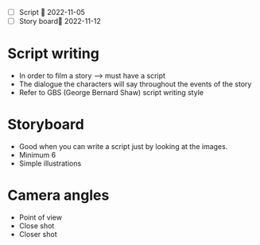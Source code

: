 - [ ] Script 📅 2022-11-05 
- [ ] Story board📅 2022-11-12
# Script writing
- In order to film a story --> must have a script
- The dialogue the characters will say throughout the events of the story 
- Refer to GBS (George Bernard Shaw) script writing style


# Storyboard
- Good when you can write a script just by looking at the images.
- Minimum 6 
- Simple illustrations

# Camera angles
- Point of view
- Close shot
- Closer shot